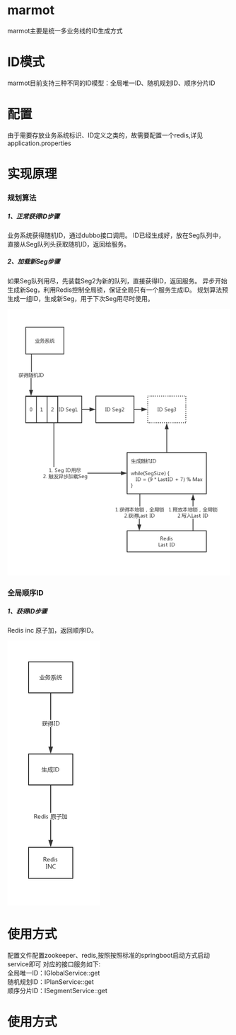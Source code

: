 # marmot
marmot主要是统一多业务线的ID生成方式
# ID模式
marmot目前支持三种不同的ID模型：全局唯一ID、随机规划ID、顺序分片ID
# 配置
由于需要存放业务系统标识、ID定义之类的，故需要配置一个redis,详见application.properties
# 实现原理
### 规划算法
##### 1、正常获得ID步骤
  业务系统获得随机ID，通过dubbo接口调用。
  ID已经生成好，放在Seg队列中，直接从Seg队列头获取随机ID，返回给服务。
##### 2、加载新Seg步骤
  如果Seg队列用尽，先装载Seg2为新的队列，直接获得ID，返回服务。
  异步开始生成新Seg，利用Redis控制全局锁，保证全局只有一个服务生成ID。
  规划算法预生成一组ID，生成新Seg，用于下次Seg用尽时使用。
  
![规划算法](https://github.com/kaishustory/marmot/blob/master/plan.png)
### 全局顺序ID
##### 1、获得ID步骤
  Redis inc 原子加，返回顺序ID。
  
![全局顺序ID](https://github.com/kaishustory/marmot/blob/master/global.png)
# 使用方式
配置文件配置zookeeper、redis,按照按照标准的springboot启动方式启动service即可
对应的接口服务如下:<br/>
  全局唯一ID：IGlobalService::get<br/>
  随机规划ID：IPlanService::get<br/>
  顺序分片ID：ISegmentService::get
# 使用方式

